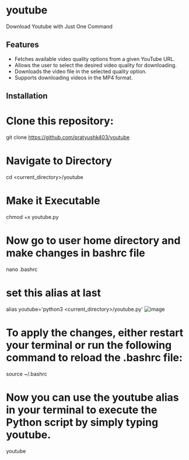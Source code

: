 # youtube
Download Youtube with Just One Command

## Features

- Fetches available video quality options from a given YouTube URL.
- Allows the user to select the desired video quality for downloading.
- Downloads the video file in the selected quality option.
- Supports downloading videos in the MP4 format.


## Installation
# Clone this repository:
git clone https://github.com/pratyushk403/youtube
# Navigate to Directory 
cd <current_directory>/youtube
# Make it Executable
chmod +x youtube.py
# Now go to user home directory and make changes in bashrc file
nano .bashrc
# set this alias at last 
alias youtube='python3 <current_directory>/youtube.py'
![image](https://github.com/pratyushk403/youtube/assets/46959127/0818511a-7961-4851-9b08-a71c760425b9)


# To apply the changes, either restart your terminal or run the following command to reload the .bashrc file:
source ~/.bashrc
# Now you can use the youtube alias in your terminal to execute the Python script by simply typing youtube. 
youtube
